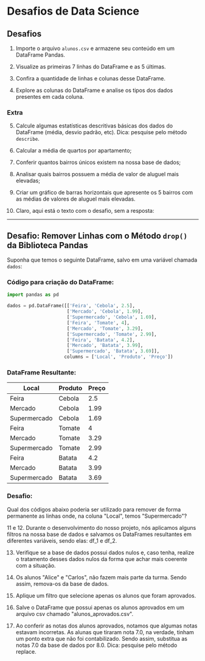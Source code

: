 # Desafios de Data Science

## Desafios

1. Importe o arquivo `alunos.csv` e armazene seu conteúdo em um DataFrame Pandas.

2. Visualize as primeiras 7 linhas do DataFrame e as 5 últimas.

3. Confira a quantidade de linhas e colunas desse DataFrame.

4. Explore as colunas do DataFrame e analise os tipos dos dados presentes em cada coluna.

### Extra

5. Calcule algumas estatísticas descritivas básicas dos dados do DataFrame (média, desvio padrão, etc). Dica: pesquise pelo método `describe`.

6. Calcular a média de quartos por apartamento;

7. Conferir quantos bairros únicos existem na nossa base de dados;

8. Analisar quais bairros possuem a média de valor de aluguel mais elevadas;

9. Criar um gráfico de barras horizontais que apresente os 5 bairros com as médias de valores de aluguel mais elevadas.

10. Claro, aqui está o texto com o desafio, sem a resposta:

---

## Desafio: Remover Linhas com o Método `drop()` da Biblioteca Pandas

Suponha que temos o seguinte DataFrame, salvo em uma variável chamada `dados`:

### Código para criação do DataFrame:

```python
import pandas as pd

dados = pd.DataFrame([['Feira', 'Cebola', 2.5],
                      ['Mercado', 'Cebola', 1.99],
                      ['Supermercado', 'Cebola', 1.69],
                      ['Feira', 'Tomate', 4],
                      ['Mercado', 'Tomate', 3.29],
                      ['Supermercado', 'Tomate', 2.99],
                      ['Feira', 'Batata', 4.2],
                      ['Mercado', 'Batata', 3.99],
                      ['Supermercado', 'Batata', 3.69]],
                     columns = ['Local', 'Produto', 'Preço'])
```

### DataFrame Resultante:

| Local        | Produto | Preço |
| ------------ | ------- | ----- |
| Feira        | Cebola  | 2.5   |
| Mercado      | Cebola  | 1.99  |
| Supermercado | Cebola  | 1.69  |
| Feira        | Tomate  | 4     |
| Mercado      | Tomate  | 3.29  |
| Supermercado | Tomate  | 2.99  |
| Feira        | Batata  | 4.2   |
| Mercado      | Batata  | 3.99  |
| Supermercado | Batata  | 3.69  |

### Desafio:

Qual dos códigos abaixo poderia ser utilizado para remover de forma permanente as linhas onde, na coluna "Local", temos "Supermercado"?

11 e 12. Durante o desenvolvimento do nosso projeto, nós aplicamos alguns filtros na nossa base de dados e salvamos os DataFrames resultantes em diferentes variáveis, sendo elas: df_1 e df_2.

13. Verifique se a base de dados possui dados nulos e, caso tenha, realize o tratamento desses dados nulos da forma que achar mais coerente com a situação.

14. Os alunos "Alice" e "Carlos", não fazem mais parte da turma. Sendo assim, remova-os da base de dados.

15. Aplique um filtro que selecione apenas os alunos que foram aprovados.

16. Salve o DataFrame que possui apenas os alunos aprovados em um arquivo csv chamado "alunos_aprovados.csv".

17. Ao conferir as notas dos alunos aprovados, notamos que algumas notas estavam incorretas. As alunas que tiraram nota 7.0, na verdade, tinham um ponto extra que não foi contabilizado. Sendo assim, substitua as notas 7.0 da base de dados por 8.0. Dica: pesquise pelo método replace.